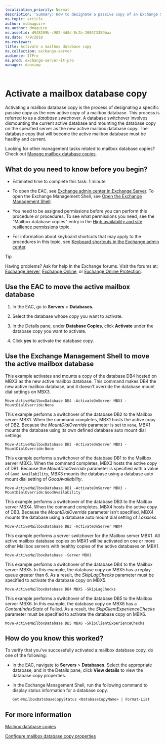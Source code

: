 ```yaml
---
localization_priority: Normal
description: 'Summary: How to designate a passive copy of an Exchange Server 2016 or Exchange Server 2019 mailbox database as the new active copy.'
ms.topic: article
author: msdmaguire
ms.author: dmaguire
ms.assetid: d948269b-c902-4d8d-8c2b-269473359baa
ms.date: 7/9/2018
ms.reviewer: 
title: Activate a mailbox database copy
ms.collection: exchange-server
audience: ITPro
ms.prod: exchange-server-it-pro
manager: dansimp

---
```


# Activate a mailbox database copy

Activating a mailbox database copy is the process of designating a specific passive copy as the new active copy of a mailbox database. This process is referred to as a *database switchover*. A database switchover involves dismounting the current active database and mounting the database copy on the specified server as the new active mailbox database copy. The database copy that will become the active mailbox database must be healthy and current.

Looking for other management tasks related to mailbox database copies? Check out [Manage mailbox database copies](manage-database-copies.md).

## What do you need to know before you begin?

- Estimated time to complete this task: 1 minute

- To open the EAC, see [Exchange admin center in Exchange Server](../../architecture/client-access/exchange-admin-center.md). To open the Exchange Management Shell, see [Open the Exchange Management Shell](http://technet.microsoft.com/library/63976059-25f8-4b4f-b597-633e78b803c0.aspx).

- You need to be assigned permissions before you can perform this procedure or procedures. To see what permissions you need, see the "Mailbox database copies" entry in the [High availability and site resilience permissions](../../permissions/feature-permissions/ha-permissions.md) topic.

- For information about keyboard shortcuts that may apply to the procedures in this topic, see [Keyboard shortcuts in the Exchange admin center](../../about-documentation/exchange-admin-center-keyboard-shortcuts.md).

> [!TIP]
> Having problems? Ask for help in the Exchange forums. Visit the forums at: [Exchange Server](https://go.microsoft.com/fwlink/p/?linkId=60612), [Exchange Online](https://go.microsoft.com/fwlink/p/?linkId=267542), or [Exchange Online Protection](https://go.microsoft.com/fwlink/p/?linkId=285351).

## Use the EAC to move the active mailbox database
<a name="UseEMC"> </a>

1. In the EAC, go to **Servers** \> **Databases**.

2. Select the database whose copy you want to activate.

3. In the Details pane, under **Database Copies**, click **Activate** under the database copy you want to activate.

4. Click **yes** to activate the database copy.

## Use the Exchange Management Shell to move the active mailbox database
<a name="UseShell"> </a>

This example activates and mounts a copy of the database DB4 hosted on MBX3 as the new active mailbox database. This command makes DB4 the new active mailbox database, and it doesn't override the database mount dial settings on MBX3.

```
Move-ActiveMailboxDatabase DB4 -ActivateOnServer MBX3 -MountDialOverride:None
```

This example performs a switchover of the database DB2 to the Mailbox server MBX1. When the command completes, MBX1 hosts the active copy of DB2. Because the _MountDialOverride_ parameter is set to `None`, MBX1 mounts the database using its own defined database auto mount dial settings.

```
Move-ActiveMailboxDatabase DB2 -ActivateOnServer MBX1 -MountDialOverride:None
```

This example performs a switchover of the database DB1 to the Mailbox server MBX3. When the command completes, MBX3 hosts the active copy of DB1. Because the _MountDialOverride_ parameter is specified with a value of `Good Availability`, MBX3 mounts the database using a database auto mount dial setting of _GoodAvailability_.

```
Move-ActiveMailboxDatabase DB1 -ActivateOnServer MBX3 -MountDialOverride:GoodAvailability
```

This example performs a switchover of the database DB3 to the Mailbox server MBX4. When the command completes, MBX4 hosts the active copy of DB3. Because the _MountDialOverride_ parameter isn't specified, MBX4 mounts the database using a database auto mount dial setting of _Lossless_.

```
Move-ActiveMailboxDatabase DB3 -ActivateOnServer MBX4
```

This example performs a server switchover for the Mailbox server MBX1. All active mailbox database copies on MBX1 will be activated on one or more other Mailbox servers with healthy copies of the active databases on MBX1.

```
Move-ActiveMailboxDatabase -Server MBX1
```

This example performs a switchover of the database DB4 to the Mailbox server MBX5. In this example, the database copy on MBX5 has a replay queue greater than 6. As a result, the _SkipLagChecks_ parameter must be specified to activate the database copy on MBX5.

```
Move-ActiveMailboxDatabase DB4 MBX5 -SkipLagChecks
```

This example performs a switchover of the database DB5 to the Mailbox server MBX6. In this example, the database copy on MBX6 has a _ContentIndexState_ of Failed. As a result, the _SkipClientExperienceChecks_ parameter must be specified to activate the database copy on MBX6.

```
Move-ActiveMailboxDatabase DB5 MBX6 -SkipClientExperienceChecks
```

## How do you know this worked?
<a name="UseShell"> </a>

To verify that you've successfully activated a mailbox database copy, do one of the following:

- In the EAC, navigate to **Servers** \> **Databases**. Select the appropriate database, and in the Details pane, click **View details** to view the database copy properties.

- In the Exchange Management Shell, run the following command to display status information for a database copy.

  ```
  Get-MailboxDatabaseCopyStatus <DatabaseCopyName> | Format-List
  ```

## For more information
<a name="UseShell"> </a>

[Mailbox database copies](../../high-availability/database-availability-groups/database-copies.md)

[Configure mailbox database copy properties](configure-db-properties.md)




